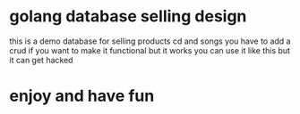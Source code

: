 # golang database selling design
this is a demo database for selling products cd and songs 
you have to add a crud if you want to make it functional
but it works
you can use it like this but it can get hacked
# enjoy and have fun
